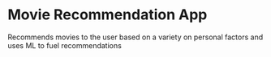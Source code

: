 # Movie Recommendation App
Recommends movies to the user based on a variety on personal factors and uses ML to fuel recommendations
